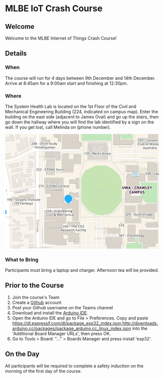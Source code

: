 # MLBE IoT Crash Course

## Welcome
Welcome to the MLBE Internet of Things Crash Course!

## Details
### When
The course will run for 4 days between 9th December and 14th December. Arrive at 8:45am for a 9:00am start and finishing at 12:30pm. 

### Where
The System Health Lab is located on the 1st Floor  of the Civil and Mechanical Engineering Building (224, indicated on campus map). Enter the building on the east side (adjacent to James Oval) and go up the stairs, then go down the hallway where you will find the lab identified by a sign on the wall. If you get lost, call Melinda on (phone number).

![UWA Campus Map](map.png)

### What to Bring
Participants must bring a laptop and charger. Afternoon tea will be provided.

## Prior to the Course
1. Join the course's Team
2. Create a [Github](https://github.com/) account
3. Post your Github username on the Teams channel
4. Download and install the [Arduino IDE](https://www.arduino.cc/en/software).
5. Open the Arduino IDE and go to File > Preferences. Copy and paste https://dl.espressif.com/dl/package_esp32_index.json,http://downloads.arduino.cc/packages/package_arduino.cc_linux_index.json into the 'Additional Board Manager URLs', then press OK.
6. Go to Tools > Board: "..." > Boards Manager and press install 'esp32'.

## On the Day
All participants will be required to complete a safety induction on the morning of the first day of the course.